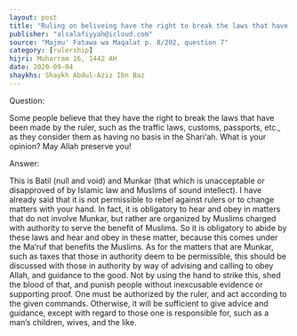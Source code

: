 ```yaml
---
layout: post
title: "Ruling on beliveing have the right to break the laws that have been made by the ruler"
publisher: "alsalafiyyah@icloud.com"
source: "Majmu' Fatawa wa Maqalat p. 8/202, question 7"
category: [rulership]
hijri: Muharram 16, 1442 AH
date: 2020-09-04
shaykhs: Shaykh Abdul-Aziz Ibn Baz
---
```


Question: 

Some people believe that they have the right to break the laws that have been made by the ruler, such as the traffic laws, customs, passports, etc., as they consider them as having no basis in the Shari‘ah. What is your opinion? May Allah preserve you! 

Answer:

This is Batil (null and void) and Munkar (that which is unacceptable or disapproved of by Islamic law and Muslims of sound intellect). I have already said that it is not permissible to rebel against rulers or to change matters with your hand. In fact, it is obligatory to hear and obey in matters that do not involve Munkar, but rather are organized by Muslims charged with authority to serve the benefit of Muslims. So it is obligatory to abide by these laws and hear and obey in these matter, because this comes under the Ma‘ruf that benefits the Muslims. As for the matters that are Munkar, such as taxes that those in authority deem to be permissible, this should be discussed with those in authority by way of advising and calling to obey Allah, and guidance to the good. Not by using the hand to strike this, shed the blood of that, and punish people without inexcusable evidence or supporting proof. One must be authorized by the ruler, and act according to the given commands. Otherwise, it will be sufficient to give advice and guidance, except with regard to those one is responsible for, such as a man’s children, wives, and the like.


